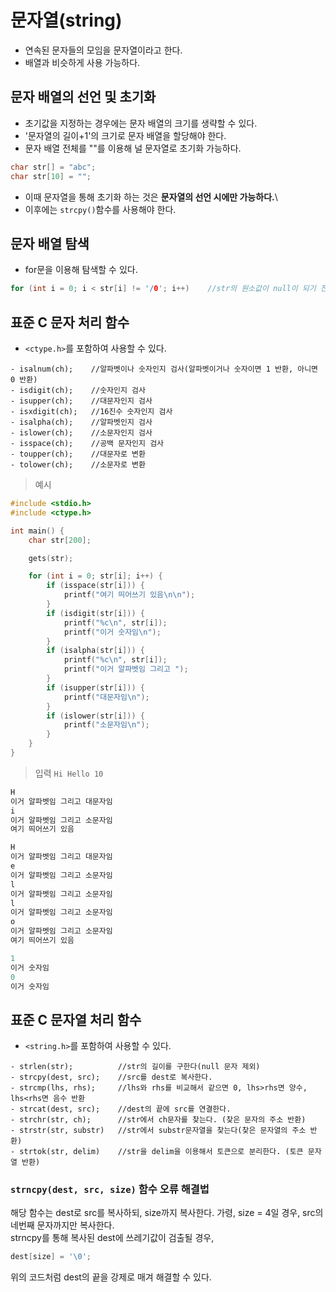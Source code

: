 # 문자열(string)
- 연속된 문자들의 모임을 문자열이라고 한다.
- 배열과 비슷하게 사용 가능하다.

## 문자 배열의 선언 및 초기화
- 초기값을 지정하는 경우에는 문자 배열의 크기를 생략할 수 있다.
- '문자열의 길이+1'의 크기로 문자 배열을 할당해야 한다.
- 문자 배열 전체를 ""를 이용해 널 문자열로 초기화 가능하다.
```c
char str[] = "abc";
char str[10] = "";
```
- 이때 문자열을 통해 초기화 하는 것은 __문자열의 선언 시에만 가능하다.__\
- 이후에는 `strcpy()`함수를 사용해야 한다.

## 문자 배열 탐색
- for문을 이용해 탐색할 수 있다.
```c
for (int i = 0; i < str[i] != '/0'; i++)    //str의 원소값이 null이 되기 전까지(문자열의 끝까지) 탐색
```

## 표준 C 문자 처리 함수
- `<ctype.h>`를 포함하여 사용할 수 있다.
```
- isalnum(ch);    //알파벳이나 숫자인지 검사(알파벳이거나 숫자이면 1 반환, 아니면 0 반환)
- isdigit(ch);    //숫자인지 검사
- isupper(ch);    //대문자인지 검사
- isxdigit(ch);   //16진수 숫자인지 검사
- isalpha(ch);    //알파벳인지 검사
- islower(ch);    //소문자인지 검사
- isspace(ch);    //공백 문자인지 검사
- toupper(ch);    //대문자로 변환
- tolower(ch);    //소문자로 변환
```
> 예시
```c
#include <stdio.h>
#include <ctype.h>

int main() {
	char str[200];

	gets(str);

	for (int i = 0; str[i]; i++) {
		if (isspace(str[i])) {
			printf("여기 띄어쓰기 있음\n\n");
		}
		if (isdigit(str[i])) {
			printf("%c\n", str[i]);
			printf("이거 숫자임\n");
		}
		if (isalpha(str[i])) {
			printf("%c\n", str[i]);
			printf("이거 알파벳임 그리고 ");
		}
		if (isupper(str[i])) {
			printf("대문자임\n");
		}
		if (islower(str[i])) {
			printf("소문자임\n");
		}
	}
}
```
> 입력 `Hi Hello 10`
```c
H
이거 알파벳임 그리고 대문자임
i
이거 알파벳임 그리고 소문자임
여기 띄어쓰기 있음

H
이거 알파벳임 그리고 대문자임
e
이거 알파벳임 그리고 소문자임
l
이거 알파벳임 그리고 소문자임
l
이거 알파벳임 그리고 소문자임
o
이거 알파벳임 그리고 소문자임
여기 띄어쓰기 있음

1
이거 숫자임
0
이거 숫자임
```

## 표준 C 문자열 처리 함수
- `<string.h>`를 포함하여 사용할 수 있다.
```
- strlen(str);          //str의 길이를 구한다(null 문자 제외)
- strcpy(dest, src);    //src를 dest로 복사한다.
- strcmp(lhs, rhs);     //lhs와 rhs를 비교해서 같으면 0, lhs>rhs면 양수, lhs<rhs면 음수 반환
- strcat(dest, src);    //dest의 끝에 src를 연결한다.
- strchr(str, ch);      //str에서 ch문자를 찾는다. (찾은 문자의 주소 반환)
- strstr(str, substr)   //str에서 substr문자열을 찾는다(찾은 문자열의 주소 반환)
- strtok(str, delim)    //str을 delim을 이용해서 토큰으로 분리한다. (토큰 문자열 반환)
```
### `strncpy(dest, src, size)` 함수 오류 해결법
해당 함수는 dest로 src를 복사하되, size까지 복사한다. 가령, size = 4일 경우, src의 네번째 문자까지만 복사한다.\
strncpy를 통해 복사된 dest에 쓰레기값이 검출될 경우,
```c
dest[size] = '\0';
```
위의 코드처럼 dest의 끝을 강제로 매겨 해결할 수 있다.
